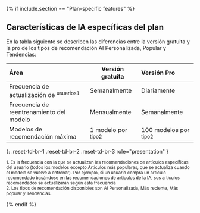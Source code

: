{% if include.section == "Plan-specific features" %}

## Características de IA específicas del plan

En la tabla siguiente se describen las diferencias entre la versión gratuita y la pro de los tipos de recomendación AI Personalizada, Popular y Tendencias:

| Área                   | Versión gratuita                          | Versión Pro            |
| :---------------------- | ------------------------------------- | :--------------------------------------- |
| Frecuencia de actualización de <sup>usuarios1</sup>   | Semanalmente                                | Diariamente                                    |
| Frecuencia de reentrenamiento del modelo  | Mensualmente                               | Semanalmente                                   |
| Modelos de recomendación máxima | 1 modelo por <sup>tipo2</sup> | 100 modelos por <sup>tipo2</sup> |
{: .reset-td-br-1 .reset-td-br-2 .reset-td-br-3 role="presentation" }

<sup>1\. Es la frecuencia con la que se actualizan las recomendaciones de artículos específicas del usuario (todos los modelos excepto Artículos más populares, que se actualiza cuando el modelo se vuelve a entrenar). Por ejemplo, si un usuario compra un artículo recomendado basándose en las recomendaciones de artículos de la IA, sus artículos recomendados se actualizarán según esta frecuencia</sup><br>
<sup>2\. Los tipos de recomendación disponibles son AI Personalizada, Más reciente, Más popular y Tendencias.</sup>

{% endif %}
